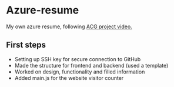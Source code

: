 # Azure-resume
My own azure resume, following [ACG project video.](https://www.youtube.com/watch?v=ieYrBWmkfno&t=813s)


## First steps 
 - Setting up SSH key for secure connection to GitHub
 - Made the structure for frontend and backend (used a template)
- Worked on design, functionality and filled information
- Added main.js for the website visitor counter
